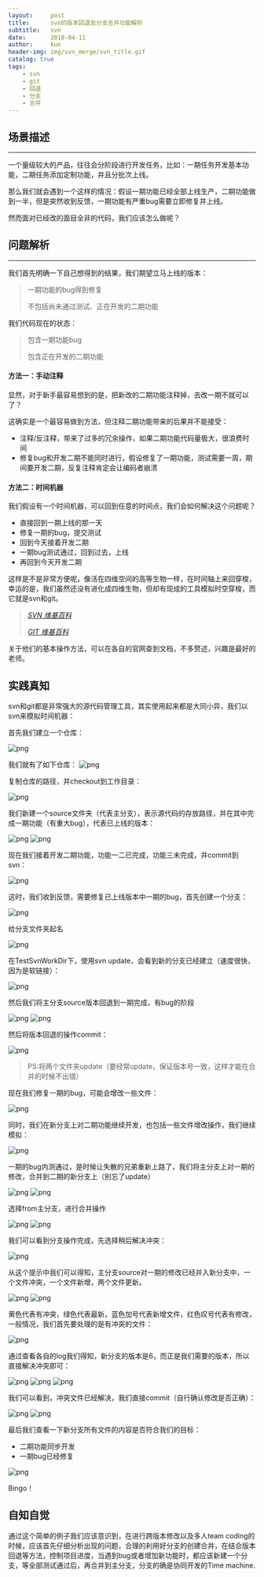 ```yaml
---
layout:     post
title:      svn的版本回退及分支合并功能解析
subtitle:   svn
date:       2018-04-11
author:     kun
header-img: img/svn_merge/svn_title.gif
catalog: true
tags:
    - svn
    - git
    - 回退
    - 分支
    - 合并
---
```


## 场景描述
***

一个量级较大的产品，往往会分阶段进行开发任务，比如：一期任务开发基本功能，二期任务添加定制功能，并且分批次上线。

那么我们就会遇到一个这样的情况：假设一期功能已经全部上线生产，二期功能做到一半，但是突然收到反馈，一期功能有严重bug需要立即修复并上线。

然而面对已经改的面目全非的代码，我们应该怎么做呢？

## 问题解析
***

我们首先明确一下自己想得到的结果，我们期望立马上线的版本：

> 一期功能的bug得到修复
> 
> 不包括尚未通过测试、正在开发的二期功能

我们代码现在的状态：

> 包含一期功能bug
> 
> 包含正在开发的二期功能

#### 方法一：手动注释
显然，对于新手最容易想到的是，把新改的二期功能注释掉，去改一期不就可以了？

这确实是一个最容易做到方法，但注释二期功能带来的后果并不能接受：

* 注释/反注释，带来了过多的冗余操作，如果二期功能代码量极大，很浪费时间
* 修复bug和开发二期不能同时进行，假设修复了一期功能，测试需要一周，期间要开发二期，反复注释肯定会让编码者崩溃

#### 方法二：时间机器
我们假设有一个时间机器，可以回到任意的时间点，我们会如何解决这个问题呢？

* 直接回到一期上线的那一天
* 修复一期的bug，提交测试
* 回到今天接着开发二期
* 一期bug测试通过，回到过去，上线
* 再回到今天开发二期

这样是不是非常方便呢，像活在四维空间的高等生物一样，在时间轴上来回穿梭，幸运的是，我们虽然还没有进化成四维生物，但却有现成的工具模拟时空穿梭，而它就是svn和git。

> _[SVN 维基百科](https://zh.wikipedia.org/wiki/Subversion)_
> 
> _[GIT 维基百科](https://zh.wikipedia.org/wiki/Git)_

关于他们的基本操作方法，可以在各自的官网查到文档，不多赘述，兴趣是最好的老师。

## 实践真知
svn和git都是非常强大的源代码管理工具，其实使用起来都是大同小异，我们以svn来模拟时间机器：

首先我们建立一个仓库：

![png](/img/svn_merge/1.png)

我们就有了如下仓库：
![png](/img/svn_merge/2.png)

复制仓库的路径，并checkout到工作目录：

![png](/img/svn_merge/3.png)

我们新建一个source文件夹（代表主分支），表示源代码的存放路径，并在其中完成一期功能（有重大bug），代表已上线的版本：

![png](/img/svn_merge/4.png)
![png](/img/svn_merge/5.png)

现在我们接着开发二期功能，功能一二已完成，功能三未完成，并commit到svn：

![png](/img/svn_merge/6.png)

这时，我们收到反馈，需要修复已上线版本中一期的bug，首先创建一个分支：

![png](/img/svn_merge/7.png)

给分支文件夹起名

![png](/img/svn_merge/8.png)

在TestSvnWorkDir下，使用svn update，会看到新的分支已经建立（速度很快，因为是软链接）：

![png](/img/svn_merge/9.png)

然后我们将主分支source版本回退到一期完成，有bug的阶段

![png](/img/svn_merge/10.png)
![png](/img/svn_merge/11.png)

然后将版本回退的操作commit：

![png](/img/svn_merge/12.png)

> PS:将两个文件夹update（要经常update，保证版本号一致，这样才能在合并的时候不出错）

现在我们修复一期的bug，可能会增改一些文件：

![png](/img/svn_merge/13.png)

同时，我们在新分支上对二期功能继续开发，也包括一些文件增改操作，我们继续模拟：

![png](/img/svn_merge/14.png)

一期的bug内测通过，是时候让失散的兄弟重新上路了，我们将主分支上对一期的修改，合并到二期的新分支上（别忘了update）

![png](/img/svn_merge/15.png)
![png](/img/svn_merge/16.png)

选择from主分支，进行合并操作

![png](/img/svn_merge/17.png)
![png](/img/svn_merge/18.png)

我们可以看到分支操作完成，先选择稍后解决冲突：

![png](/img/svn_merge/19.png)

从这个提示中我们可以得知，主分支source对一期的修改已经并入新分支中，一个文件冲突，一个文件新增，两个文件更新。

![png](/img/svn_merge/20.png)
![png](/img/svn_merge/21.png)

黄色代表有冲突，绿色代表最新，蓝色加号代表新增文件，红色叹号代表有修改，一般情况，我们首先要处理的是有冲突的文件：

![png](/img/svn_merge/22.png)

通过查看各自的log我们得知，新分支的版本是6，而正是我们需要的版本，所以直接解决冲突即可：

![png](/img/svn_merge/23.png)
![png](/img/svn_merge/24.png)
![png](/img/svn_merge/25.png)

我们可以看到，冲突文件已经解决，我们直接commit（自行确认修改是否正确）：

![png](/img/svn_merge/26.png)
![png](/img/svn_merge/27.png)

最后我们查看一下新分支所有文件的内容是否符合我们的目标：
* 二期功能同步开发
* 一期bug已经修复

![png](/img/svn_merge/28.png)

Bingo！

## 自知自觉
通过这个简单的例子我们应该意识到，在进行跨版本修改以及多人team coding的时候，应该首先仔细分析出现的问题，合理的利用好分支的创建合并，在结合版本回退等方法，控制项目进度，当遇到bug或者增加新功能时，都应该新建一个分支，等全部测试通过后，再合并到主分支，分支的确是协同开发的Time machine.


